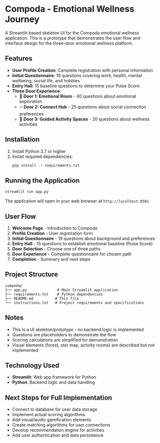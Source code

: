 # Compoda - Emotional Wellness Journey

A Streamlit-based skeleton UI for the Compoda emotional wellness application. This is a prototype that demonstrates the user flow and interface design for the three-door emotional wellness platform.

## Features

- **User Profile Creation**: Complete registration with personal information
- **Initial Questionnaire**: 19 questions covering work, health, mental wellbeing, social life, and hobbies
- **Entry Hall**: 15 baseline questions to determine your Pulse Score
- **Three Door Experience**:
  - 🌳 **Door 1: Emotional Room** - 40 questions about emotional exploration
  - ⭐ **Door 2: Connect Hub** - 25 questions about social connection preferences
  - 🎯 **Door 3: Guided Activity Spaces** - 20 questions about wellness activities

## Installation

1. Install Python 3.7 or higher
2. Install required dependencies:
   ```bash
   pip install -r requirements.txt
   ```

## Running the Application

```bash
streamlit run app.py
```

The application will open in your web browser at `http://localhost:8501`

## User Flow

1. **Welcome Page** - Introduction to Compoda
2. **Profile Creation** - User registration form
3. **Initial Questionnaire** - 19 questions about background and preferences
4. **Entry Hall** - 15 questions to establish emotional baseline (Pulse Score)
5. **Door Selection** - Choose one of three paths
6. **Door Experience** - Complete questionnaire for chosen path
7. **Completion** - Summary and next steps

## Project Structure

```
compoda/
├── app.py              # Main Streamlit application
├── requirements.txt    # Python dependencies
├── README.md          # This file
└── instructions.txt   # Project requirements and specifications
```

## Notes

- This is a UI skeleton/prototype - no backend logic is implemented
- Questions are placeholders to demonstrate the flow
- Scoring calculations are simplified for demonstration
- Visual elements (forest, star map, activity rooms) are described but not implemented

## Technology Used

- **Streamlit**: Web app framework for Python
- **Python**: Backend logic and data handling

## Next Steps for Full Implementation

- Connect to database for user data storage
- Implement actual scoring algorithms
- Add visual/audio gamification elements
- Create matching algorithms for user connections
- Develop recommendation engine for activities
- Add user authentication and data persistence
